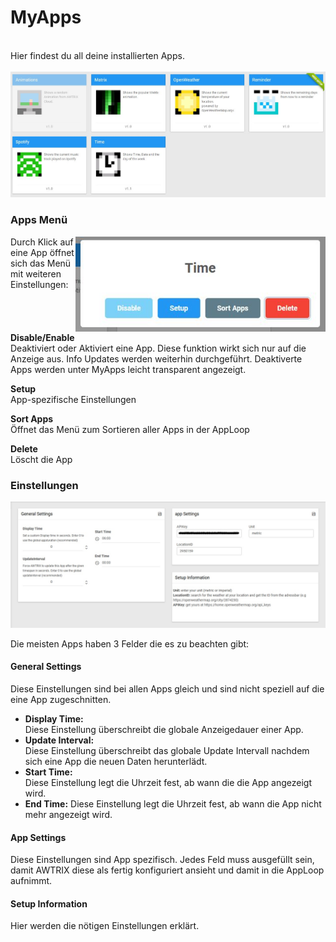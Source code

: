 # MyApps

  <br>
Hier findest du all deine installierten Apps.   
  <br>
    <br>
  <div align=center>
  <img width="800" src="..\assets\myapps.jpg"/>
  </div>
  


### Apps Menü

  <img align="right"  width="400" src="..\assets\app.jpg"/>

Durch Klick auf eine App öffnet sich das Menü mit weiteren Einstellungen:
<br>
<br>
<br>
<br>
<br>
**Disable/Enable**  
Deaktiviert oder Aktiviert eine App. Diese funktion wirkt sich nur auf die Anzeige aus. Info Updates werden weiterhin durchgeführt. Deaktiverte Apps werden unter MyApps leicht transparent angezeigt.

**Setup**  
App-spezifische Einstellungen

**Sort Apps**  
Öffnet das Menü zum Sortieren aller Apps in der AppLoop

**Delete**  
Löscht die App

### Einstellungen

![](..\assets\appsettings.jpg)

Die meisten Apps haben 3 Felder die es zu beachten gibt:

#### General Settings

Diese Einstellungen sind bei allen Apps gleich und sind nicht speziell auf die eine App zugeschnitten.

- **Display Time:**  
  Diese Einstellung überschreibt die globale Anzeigedauer einer App.
- **Update Interval:**  
  Diese Einstellung überschreibt das globale Update Intervall nachdem sich eine App die neuen Daten herunterlädt.
- **Start Time:**    
  Diese Einstellung legt die Uhrzeit fest, ab wann die die App angezeigt wird.
- **End Time:**
  Diese Einstellung legt die Uhrzeit fest, ab wann die App nicht mehr angezeigt wird.

#### App Settings

Diese Einstellungen sind App spezifisch. Jedes Feld muss ausgefüllt sein, damit AWTRIX diese als fertig konfiguriert ansieht und damit in die AppLoop aufnimmt.

#### Setup Information

Hier werden die nötigen Einstellungen erklärt.
